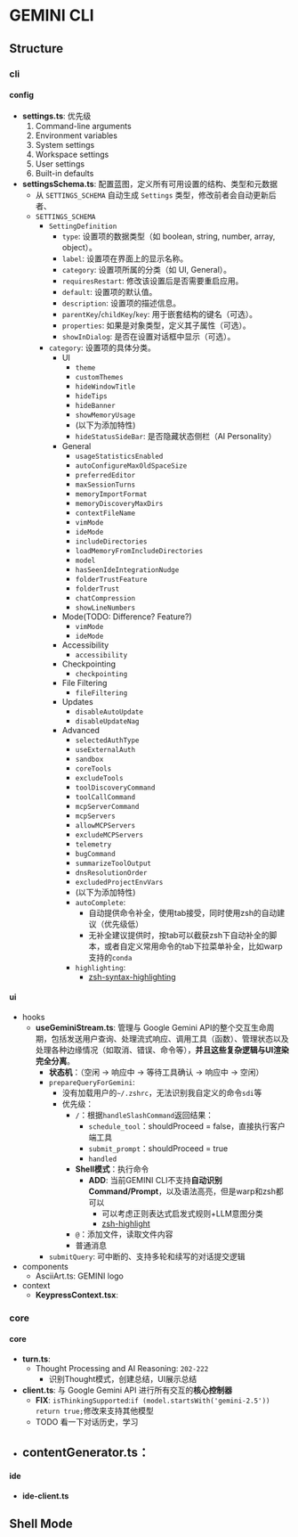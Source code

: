 # GEMINI CLI

## Structure

### cli

#### config

- **settings.ts**: 优先级
  1. Command-line arguments
  2. Environment variables
  3. System settings
  4. Workspace settings
  5. User settings
  6. Built-in defaults 
- **settingsSchema.ts**: 配置蓝图，定义所有可用设置的结构、类型和元数据
  - 从 `SETTINGS_SCHEMA` 自动生成 `Settings` 类型，修改前者会自动更新后者、
  - `SETTINGS_SCHEMA`
    - `SettingDefinition`
      - `type`: 设置项的数据类型（如 boolean, string, number, array, object）。
      - `label`: 设置项在界面上的显示名称。
      - `category`: 设置项所属的分类（如 UI, General）。
      - `requiresRestart`: 修改该设置后是否需要重启应用。
      - `default`: 设置项的默认值。
      - `description`: 设置项的描述信息。
      - `parentKey`/`childKey`/`key`: 用于嵌套结构的键名（可选）。
      - `properties`: 如果是对象类型，定义其子属性（可选）。
      - `showInDialog`: 是否在设置对话框中显示（可选）。
    - `category`: 设置项的具体分类。
      - UI
        - `theme`
        - `customThemes`
        - `hideWindowTitle`
        - `hideTips`
        - `hideBanner`
        - `showMemoryUsage`
        - (以下为添加特性)
        - `hideStatusSideBar`: 是否隐藏状态侧栏（AI Personality）
      - General
        - `usageStatisticsEnabled`
        - `autoConfigureMaxOldSpaceSize`
        - `preferredEditor`
        - `maxSessionTurns`
        - `memoryImportFormat`
        - `memoryDiscoveryMaxDirs`
        - `contextFileName`
        - `vimMode`
        - `ideMode`
        - `includeDirectories`
        - `loadMemoryFromIncludeDirectories`
        - `model`
        - `hasSeenIdeIntegrationNudge`
        - `folderTrustFeature`
        - `folderTrust`
        - `chatCompression`
        - `showLineNumbers`
      - Mode(TODO: Difference? Feature?)
        - `vimMode`
        - `ideMode`
      - Accessibility
        - `accessibility`
      - Checkpointing
        - `checkpointing`
      - File Filtering
        - `fileFiltering`
      - Updates
        - `disableAutoUpdate`
        - `disableUpdateNag`
      - Advanced
        - `selectedAuthType`
        - `useExternalAuth`
        - `sandbox`
        - `coreTools`
        - `excludeTools`
        - `toolDiscoveryCommand`
        - `toolCallCommand`
        - `mcpServerCommand`
        - `mcpServers`
        - `allowMCPServers`
        - `excludeMCPServers`
        - `telemetry`
        - `bugCommand`
        - `summarizeToolOutput`
        - `dnsResolutionOrder`
        - `excludedProjectEnvVars`
        - (以下为添加特性)
        - `autoComplete`: 
          - 自动提供命令补全，使用tab接受，同时使用zsh的自动建议（优先级低）
          - 无补全建议提供时，按tab可以截获zsh下自动补全的脚本，或者自定义常用命令的tab下拉菜单补全，比如warp支持的`conda`
        - `highlighting`: 
          - [zsh-syntax-highlighting](https://github.com/zsh-users/zsh-syntax-highlighting)

#### ui

- hooks
  - **useGeminiStream.ts**: 管理与 Google Gemini API的整个交互生命周期，包括发送用户查询、处理流式响应、调用工具（函数）、管理状态以及处理各种边缘情况（如取消、错误、命令等），**并且这些复杂逻辑与UI渲染完全分离**。
    - **状态机**：（空闲 -> 响应中 -> 等待工具确认 -> 响应中 -> 空闲）
    - `prepareQueryForGemini`: 
      - 没有加载用户的`~/.zshrc`，无法识别我自定义的命令`sdi`等
      - 优先级：
        - `/`：根据`handleSlashCommand`返回结果：
          - `schedule_tool`：shouldProceed = false，直接执行客户端工具
          - `submit_prompt`：shouldProceed = true
          - `handled`
        - **Shell模式**：执行命令
          - **ADD**: 当前GEMINI CLI不支持**自动识别Command/Prompt**，以及语法高亮，但是warp和zsh都可以
            - 可以考虑正则表达式启发式规则+LLM意图分类
            - [zsh-highlight](https://github.com/zsh-users/zsh-syntax-highlighting)
        - `@`：添加文件，读取文件内容
        - 普通消息
    - `submitQuery`: 可中断的、支持多轮和续写的对话提交逻辑
- components
  - AsciiArt.ts: GEMINI logo
- context
  - **KeypressContext.tsx**: 
### core

#### core

- **turn.ts**: 
  - Thought Processing and AI Reasoning: `202-222`
    - 识别Thought模式，创建总结，UI展示总结
- **client.ts**: 与 Google Gemini API 进行所有交互的**核心控制器**
  - **FIX**: `isThinkingSupported`:`if (model.startsWith('gemini-2.5')) return true;`修改来支持其他模型
  - TODO 看一下对话历史，学习
- **contentGenerator.ts**：
  -  
#### ide

- **ide-client.ts**

## Shell Mode


